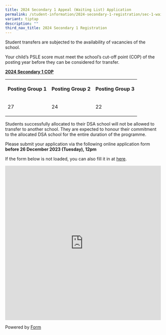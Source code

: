 ```yaml
---
title: 2024 Secondary 1 Appeal (Waiting List) Application
permalink: /student-information/2024-secondary-1-registration/sec-1-waiting-list/
variant: tiptap
description: ""
third_nav_title: 2024 Secondary 1 Registration
---
```

<p>Student transfers are subjected to the availability of vacancies of the school.</p><p>Your child’s PSLE score must meet the school’s cut-off point (COP) of the posting year before they can be considered for transfer.</p><p><strong><u>2024 Secondary 1 COP</u></strong></p><table><tbody><tr><th rowspan="1" colspan="1"><p>Posting Group 1</p></th><th rowspan="1" colspan="1"><p>Posting Group 2</p></th><th rowspan="1" colspan="1"><p>Posting Group 3</p></th></tr><tr><td rowspan="1" colspan="1"><p>27</p></td><td rowspan="1" colspan="1"><p>24</p></td><td rowspan="1" colspan="1"><p>22</p></td></tr></tbody></table><p>Students successfully allocated to their DSA school will not be allowed to transfer to another school. They are expected to honour their commitment to the allocated DSA school for the entire duration of the programme.</p><p>Please submit your application via the following online application form <strong>before 26 December 2023 (Tuesday), 12pm</strong></p><p>If the form below is not loaded, you can also fill it in at <a href="https://form.gov.sg/65768a54acf6ae0012e80e0a" rel="noopener noreferrer nofollow" target="_blank">here</a>.</p><div class="iframe-wrapper"><iframe style="width: 100%; height: 500px" allowfullscreen="true" frameborder="0" src="https://form.gov.sg/65768a54acf6ae0012e80e0a"></iframe></div><p>Powered by <a href="https://form.gov.sg" rel="noopener noreferrer nofollow" target="_blank">Form</a></p><p></p><p></p>